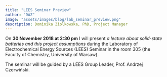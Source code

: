 ```yaml
---
title: "LEES Seminar Preview"
author: "DAZ"
image: "assets/images/blog/lab_seminar_preview.png"
description: Dominika Ziolkowska, PhD, Project Manager
---
```


On **30 November 2018 at 2:30 pm** I will present *a lecture about solid-state batteries and this project assumptions* during the Laboratory of Electrochemical Energy Sources (LEES) Seminar in the room 305 (the Faculty of Chemistry, University of Warsaw).

The seminar will be guided by a LEES Group Leader, Prof. Andrzej Czerwiński. 
